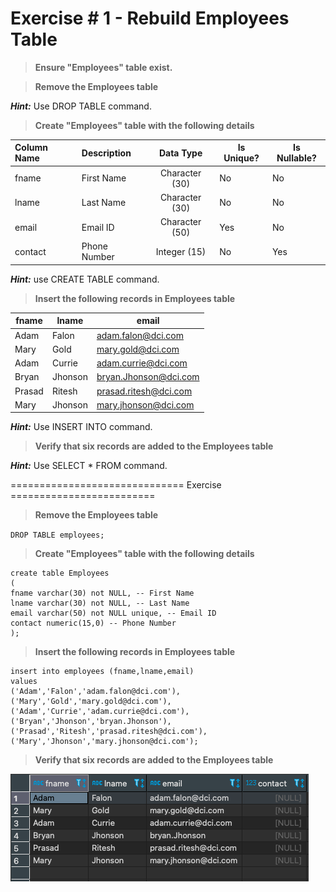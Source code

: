 # Exercise # 1 - Rebuild Employees Table

> **Ensure "Employees" table exist.**

> **Remove the Employees table**

***Hint:*** Use DROP TABLE command.

> **Create "Employees" table with the following details**
 
 | Column Name | Description | Data Type | Is Unique? | Is Nullable?|
 |:--- | :--- | :---: | --- | --- |
 |fname|First Name|Character (30)|No|No|
 |lname|Last Name|Character (30)|No|No|
 |email|Email ID|Character (50)|Yes|No|
 |contact|Phone Number|Integer (15)|No|Yes|

***Hint:*** use CREATE TABLE command.

> **Insert the following records in Employees table**

|fname|lname|email|
|---|---|---|
|Adam|Falon|adam.falon@dci.com|
|Mary|Gold|mary.gold@dci.com|
|Adam|Currie|adam.currie@dci.com|
|Bryan|Jhonson|bryan.Jhonson@dci.com|
|Prasad|Ritesh|prasad.ritesh@dci.com|
|Mary|Jhonson|mary.jhonson@dci.com|

***Hint:*** Use INSERT INTO command.

> **Verify that six records are added to the Employees table**

***Hint:*** Use SELECT * FROM command.


============================== Exercise =========================

> **Remove the Employees table**

`DROP TABLE employees; `

> **Create "Employees" table with the following details**

```
create table Employees
(
fname varchar(30) not NULL, -- First Name
lname varchar(30) not NULL, -- Last Name
email varchar(50) not NULL unique, -- Email ID
contact numeric(15,0) -- Phone Number
);
```
> **Insert the following records in Employees table**

```
insert into employees (fname,lname,email)
values
('Adam','Falon','adam.falon@dci.com'),
('Mary','Gold','mary.gold@dci.com'),
('Adam','Currie','adam.currie@dci.com'),
('Bryan','Jhonson','bryan.Jhonson'),
('Prasad','Ritesh','prasad.ritesh@dci.com'),
('Mary','Jhonson','mary.jhonson@dci.com');
```

> **Verify that six records are added to the Employees table**

![Screenshot](NewTable.png)
